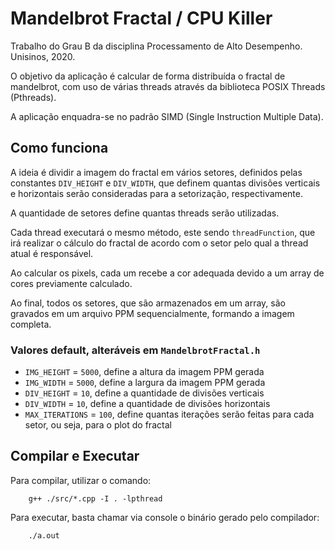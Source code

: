 # Mandelbrot Fractal / CPU Killer

Trabalho do Grau B da disciplina Processamento de Alto Desempenho. Unisinos, 2020.

O objetivo da aplicação é calcular de forma distribuída o fractal de mandelbrot, com uso de várias threads através da biblioteca POSIX Threads (Pthreads).

A aplicação enquadra-se no padrão SIMD (Single Instruction Multiple Data).

## Como funciona

A ideia é dividir a imagem do fractal em vários setores, definidos pelas constantes `DIV_HEIGHT` e `DIV_WIDTH`, que definem quantas divisões verticais e horizontais serão consideradas para a setorização, respectivamente.

A quantidade de setores define quantas threads serão utilizadas.

Cada thread executará o mesmo método, este sendo `threadFunction`, que irá realizar o cálculo do fractal de acordo com o setor pelo qual a thread atual é responsável.

Ao calcular os pixels, cada um recebe a cor adequada devido a um array de cores previamente calculado.

Ao final, todos os setores, que são armazenados em um array, são gravados em um arquivo PPM sequencialmente, formando a imagem completa.

### Valores default, alteráveis em `MandelbrotFractal.h`

* `IMG_HEIGHT` = `5000`, define a altura da imagem PPM gerada
* `IMG_WIDTH` = `5000`, define a largura da imagem PPM gerada
* `DIV_HEIGHT` = `10`, define a quantidade de divisões verticais
* `DIV_WIDTH` = `10`, define a quantidade de divisões horizontais
* `MAX_ITERATIONS` = `100`, define quantas iterações serão feitas para cada setor, ou seja, para o plot do fractal

## Compilar e Executar

Para compilar, utilizar o comando:

```
	g++ ./src/*.cpp -I . -lpthread
```

Para executar, basta chamar via console o binário gerado pelo compilador:

```
	./a.out
```
